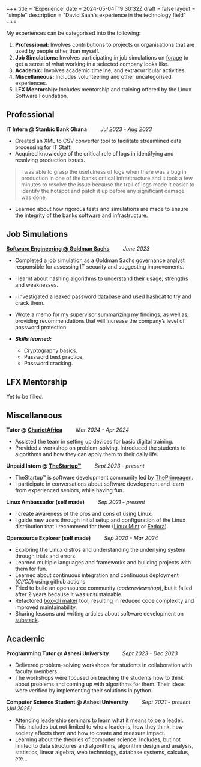 +++
title = 'Experience'
date = 2024-05-04T19:30:32Z
draft = false
layout = "simple"
description = "David Saah's experience in the technology field"
+++

My experiences can be categorised into the following:

1. **Professional:** Involves contributions to projects or organisations that
   are used by people other than myself.
2. **Job Simulations:** Involves participating in job simulations on
   [forage](https://www.theforage.com) to get a sense of what working in a selected
   company looks like.
3. **Academic:** Involves academic timeline, and extracurricular activities.
4. **Miscellaneous:** Includes volunteering and other uncategorised experiences.
5. **LFX Mentorship:** Includes mentorship and training offered by the Linux Software
   Foundation.

## Professional

**IT Intern @ Stanbic Bank Ghana** &emsp;&emsp; _Jul 2023 - Aug 2023_

- Created an XML to CSV converter tool to facilitate streamlined data processing
  for IT Staff.
- Acquired knowledge of the critical role of logs in identifying and resolving
  production issues.

> I was able to grasp the usefulness of logs when there was a bug in production
> in one of the banks critical infrastructure and it took a few minutes to resolve
> the issue because the trail of logs made it easier to identify the hotspot and
> patch it up before any significant damage was done.

- Learned about how rigorous tests and simulations are made to ensure the
  integrity of the banks software and infrastructure.

## Job Simulations

**[Software Engineering @ Goldman Sachs](https://bit.ly/49F4mDy)** &emsp;&emsp; _June 2023_

- Completed a job simulation as a Goldman Sachs governance analyst responsible
  for assessing IT security and suggesting improvements.
- I learnt about hashing algorithms to understand their usage, strengths and weaknesses.
- I investigated a leaked password database and used [hashcat](https://hashcat.net/hashcat/)
  to try and crack them.
- Wrote a memo for my supervisor summarizing my findings, as well as, providing
  recommendations that will increase the company’s level of password protection.
- **_Skills learned:_**

  - Cryptography basics.
  - Password best practice.
  - Password cracking.

## LFX Mentorship

Yet to be filled.

## Miscellaneous

**Tutor @ [ChariotAfrica](https://www.chariotafrica.com/)** &emsp;&emsp; _Mar 2024 - Apr 2024_

- Assisted the team in setting up devices for basic digital training.
- Provided a workshop on problem-solving. Introduced the students to algorithms
  and how they can apply them to their daily life.

**Unpaid Intern @ [TheStartup&trade;](http://twitch.tv/ThePrimeagen)** &emsp;&emsp; _Sept 2023 - present_

- TheStartup&trade; is software development community led by [ThePrimeagen](https://linktr.ee/ThePrimeagen).
- I participate in conversations about software development and learn from
  experienced seniors, while having fun.

**Linux Ambassador (self made)** &emsp;&emsp; _Sep 2021 - present_

- I create awareness of the pros and cons of using Linux.
- I guide new users through initial setup and configuration of the Linux
  distribution that I recommend for them ([Linux Mint](https://linuxmint.com/) or
  [Fedora](https://fedoraproject.org/)).

**Opensource Explorer (self made)** &emsp;&emsp; _Sep 2020 - Mar 2024_

- Exploring the Linux distros and understanding the underlying system through
  trials and errors.
- Learned multiple languages and frameworks and building projects with them for fun.
- Learned about continuous integration and continuous deployment (_CI/CD_) using
  github actions.
- Tried to build an opensource community (_codereviewshop_), but it failed after
  2 years because it was unsustainable.
- Refactored [box-cli maker](https://bit.ly/3ObcqnA)
  tool, resulting in reduced code complexity and
  improved maintainability.
- Sharing lessons and writing articles about software development on [substack](https://davesaah.substack.com).

## Academic

**Programming Tutor @ Ashesi University** &emsp;&emsp; _Sept 2023 - Dec 2023_

- Delivered problem-solving workshops for students in collaboration with faculty
  members.
- The workshops were focused on teaching the students how to think about problems
  and coming up with algorithms for them. Their ideas were verified by implementing
  their solutions in python.

**Computer Science Student @ Ashesi University** &emsp;&emsp; _Sept 2021 - present (Jul 2025)_

- Attending leadership seminars to learn what it means to be a leader. This Includes
  but not limited to who a leader is, how they think, how society affects them and
  how to create and measure impact.
- Learning about the theories of computer science. Includes, but not limited to
  data structures and algorithms, algorithm design and analysis, statistics,
  linear algebra, web technology, database systems, calculus, etc...
